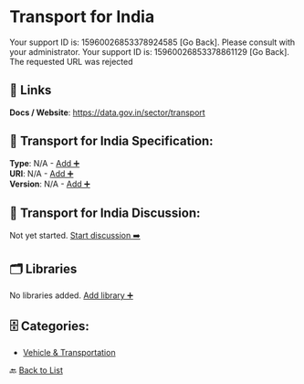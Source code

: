 # Transport for India

Your support ID is: 15960026853378924585 [Go Back]. Please consult with your administrator. Your support ID is: 15960026853378861129 [Go Back]. The requested URL was rejected

##  🔗 Links
**Docs / Website**: https://data.gov.in/sector/transport

## 🧬 Transport for India Specification:
**Type**: N/A - [Add ➕](https://github.com/apis-list/apis-list/edit/main/apis.yaml#L19952)  
**URI**: N/A - [Add ➕](https://github.com/apis-list/apis-list/edit/main/apis.yaml#L19952)  
**Version**: N/A - [Add ➕](https://github.com/apis-list/apis-list/edit/main/apis.yaml#L19952)

## 💬 Transport for India Discussion:
Not yet started. [Start discussion ➡️](https://github.com/apis-list/apis-list/discussions/new)

## 🗂️ Libraries

No libraries added. [Add library ➕](https://github.com/apis-list/apis-list/edit/main/apis.yaml#L19952)    


## 🗄️ Categories:
- [Vehicle & Transportation](https://github.com/apis-list/apis-list#vehicle--transportation-)

🔙  [Back to List](https://github.com/apis-list/apis-list)
